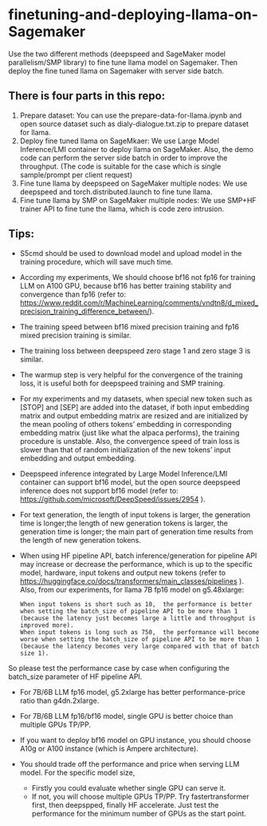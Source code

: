 # finetuning-and-deploying-llama-on-Sagemaker

Use the two different methods (deepspeed and SageMaker model parallelism/SMP library) to fine tune llama model on Sagemaker. Then deploy the fine tuned llama on Sagemaker with server side batch. 

## There is four parts in this repo:
1. Prepare dataset: You can use the prepare-data-for-llama.ipynb and open source dataset such as dialy-dialogue.txt.zip to prepare dataset for llama.
2. Deploy fine tuned llama on SageMkaer: We use Large Model Inference/LMI container to deploy llama on SageMaker. Also, the demo code can perform the server side batch in order to improve the throughput. (The code is suitable for the case which is single sample/prompt per client request)
3. Fine tune llama by deepspeed on SageMaker multiple nodes: We use deepspeed and torch.distributed.launch to fine tune llama. 
4. Fine tune llama by SMP on SageMaker multiple nodes: We use SMP+HF trainer API to fine tune the llama, which is code zero intrusion.

## Tips:
* S5cmd should be used to download model and upload model in the training procedure, which will save much time.
* According my experiments, We should choose bf16 not fp16 for training LLM on A100 GPU, because bf16 has better training stability and convergence than fp16 (refer to: https://www.reddit.com/r/MachineLearning/comments/vndtn8/d_mixed_precision_training_difference_between/).
* The training speed between bf16 mixed precision training and fp16 mixed precision training is similar.
* The training loss between deepspeed zero stage 1 and zero stage 3 is similar.
* The warmup step is very helpful for the convergence of the training loss, it is useful both for deepspeed training and SMP training.
* For my experiments and my datasets, when special new token such as [STOP] and [SEP] are added into the dataset, if both input embedding matrix and output embedding matrix are resized and are initialized by the mean pooling of others tokens’ embedding in corresponding embedding matrix (just like what the alpaca performs), the training procedure is unstable. Also, the convergence speed of train loss is slower than that of random initialization of the new tokens’ input embedding and output embedding.
* Deepspeed inference integrated by Large Model Inference/LMI container can support bf16 model, but the open source deepspeed inference does not support bf16 model (refer to:  https://github.com/microsoft/DeepSpeed/issues/2954 ).
* For text generation,  the length of input tokens is larger, the generation time is longer;the length of new generation tokens is larger, the generation time is longer; the main part of generation time results from the length of new generation tokens.
* When using HF pipeline API, batch inference/generation for pipeline API may increase or decrease the performance, which is up to the specific model, hardware, input tokens and output new tokens  (refer to https://huggingface.co/docs/transformers/main_classes/pipelines ). Also, from our experiments, for llama 7B fp16 model on g5.48xlarge:

      When input tokens is short such as 10,  the performance is better when setting the batch_size of pipeline API to be more than 1 (because the latency just becomes large a little and throughput is improved more).
      When input tokens is long such as 750,  the performance will become worse when setting the batch_size of pipeline API to be more than 1 (because the latency becomes very large compared with that of batch size 1).

So please test the performance case by case when configuring the batch_size parameter of HF pipeline API.

* For 7B/6B LLM fp16 model, g5.2xlarge has better performance-price ratio than g4dn.2xlarge.
* For 7B/6B LLM fp16/bf16 model, single GPU is better choice than multiple GPUs TP/PP. 
* If you want to deploy bf16 model on GPU instance, you should choose A10g or A100 instance (which is  Ampere architecture).
* You should trade off the performance and price when serving LLM model.  For the specific model size, 

    * Firstly you could evaluate whether single GPU can serve it. 
    * If not, you will choose multiple GPUs TP/PP.  Try fastertransformer first, then deepspped, finally HF accelerate. Just test the performance for the minimum number of GPUs as the start point.



